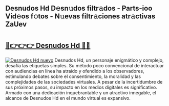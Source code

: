 ## Desnudos Hd D𝚎sn𝚞dos filtr𝚊dos - Parts-ioo Vid𝚎os f𝚘tos - N𝚞evas filtr𝚊ciones atr𝚊ctivas ZaUev

# <h2><a href="http://mb980ok.tromn.icu/?c=Desnudos+Hd">🔗👉👉👉 Desnudos Hd 🔗🔗</a></h2>

[![Desnudos Hd nuevo](https://i.imgur.com/pEAQMta.gif)](http://mb980ok.tromn.icu/?c=Desnudos+Hd)
Desnudos Hd, un personaje enigmático y complejo, desafía las etiquetas simples. Su método poco convencional de interactuar con audiencias en línea ha atraído y ofendido a los observadores, estimulando debates sobre el consentimiento, la moralidad y las complejidades de las sociedades virtuales. A pesar de la incertidumbre de sus próximos pasos, su impacto en los medios digitales es significativo. Armado con una dedicación inquebrantable y un atractivo innegable, el alcance de Desnudos Hd en el mundo virtual es expansivo.
